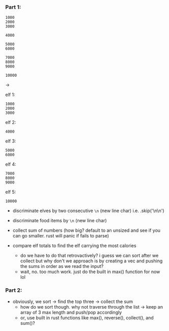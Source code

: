 ### Part 1:
```
1000
2000
3000

4000

5000
6000

7000
8000
9000

10000
```
->

elf 1:
```
1000
2000
3000
```

elf 2:
```
4000
```

elf 3:
```
5000
6000
```

elf 4:
```
7000
8000
9000
```

elf 5:
```
10000
```

- discriminate elves by two consecutive `\n` (new line char) i.e. .skip('\n\n')

- discriminate food items by `\n` (new line char)
- collect sum of numbers (how big? default to an unsized and see if you can go smaller. rust will panic if fails to parse)

- compare elf totals to find the elf carrying the most calories
  - do we have to do that retrovactively? i guess we can sort after we collect but why don't we approach is by creating a vec and pushing the sums in order as we read the input?
  - wait, no. too much work. just do the built in max() function for now lol

### Part 2:

- obviously, we sort -> find the top three -> collect the sum
  - how do we sort though. why not traverse through the list -> keep an array of 3 max length and push/pop accordingly
  - or, use built in rust functions like max(), reverse(), collect(), and sum()?